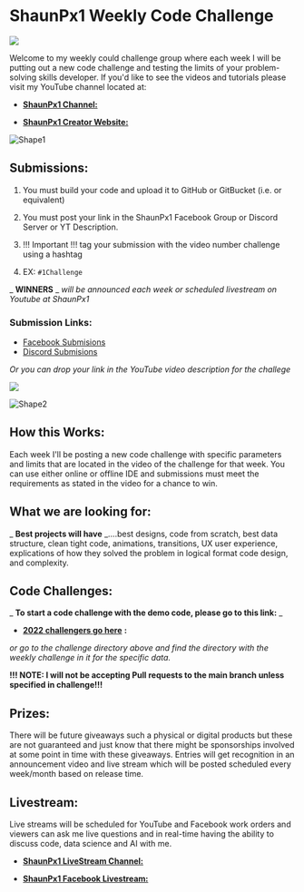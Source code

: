 # **ShaunPx1 Weekly Code Challenge**

![](RackMultipart20220207-4-1ss0kgf_html_2dd8efad6761fc12.png)

Welcome to my weekly could challenge group where each week I will be putting out a new code challenge and testing the limits of your problem-solving skills developer. If you&#39;d like to see the videos and tutorials please visit my YouTube channel located at:

- [**ShaunPx1 Channel:**](https://www.youtube.com/channel/UC78cpbnaq-eeKGGHIEtUgdw)

- [**ShaunPx1 Creator Website:**](https://shaunp.live/)

![Shape1](RackMultipart20220207-4-1ss0kgf_html_237499165a11f2b9.gif)

## **Submissions:**

1. You must build your code and upload it to GitHub or GitBucket (i.e. or equivalent)

1. You must post your link in the ShaunPx1 Facebook Group or Discord Server or YT Description.
1. !!! Important !!! tag your submission with the video number challenge using a hashtag
1. EX: `#1Challenge`

_ **WINNERS** _ _will be announced each week or scheduled livestream on Youtube at ShaunPx1_

### **Submission Links:**

- [Facebook Submisions](https://www.facebook.com/shaunPX1/)
- [Discord Submisions](https://discord.gg/Mu52QeAE)

_Or you can drop your link in the YouTube video description for the challege_

![](RackMultipart20220207-4-1ss0kgf_html_f8fecb5d65292e4c.png)

![Shape2](RackMultipart20220207-4-1ss0kgf_html_237499165a11f2b9.gif)

## **How this Works:**

Each week I&#39;ll be posting a new code challenge with specific parameters and limits that are located in the video of the challenge for that week. You can use either online or offline IDE and submissions must meet the requirements as stated in the video for a chance to win.

## **What we are looking for:**

_ **Best projects will have** _....best designs, code from scratch, best data structure, clean tight code, animations, transitions, UX user experience, explications of how they solved the problem in logical format code design, and complexity.

## **Code Challenges:**

_ **To start a code challenge with the demo code, please go to this link:** _

- [**2022 challengers go here**](https://github.com/shaungt1/ShaunPX1-Weekly-Code-Challenge/tree/main/Challenges-2022) **:**

_or go to the challenge directory above and find the directory with the weekly challenge in it for the specific data._

**!!! NOTE: I will not be accepting Pull requests to the main branch unless specified in challenge!!!**

## **Prizes:**

There will be future giveaways such a physical or digital products but these are not guaranteed and just know that there might be sponsorships involved at some point in time with these giveaways. Entries will get recognition in an announcement video and live stream which will be posted scheduled every week/month based on release time.

## **Livestream:**

Live streams will be scheduled for YouTube and Facebook work orders and viewers can ask me live questions and in real-time having the ability to discuss code, data science and AI with me.

- [**ShaunPx1 LiveStream Channel:**](https://www.youtube.com/channel/UC78cpbnaq-eeKGGHIEtUgdw)

- [**ShaunPx1 Facebook Livestream:**](https://www.facebook.com/shaunPX1)
